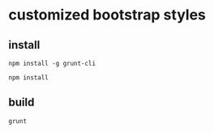 customized bootstrap styles
=============

## install

`npm install -g grunt-cli`

`npm install`

## build

`grunt`
